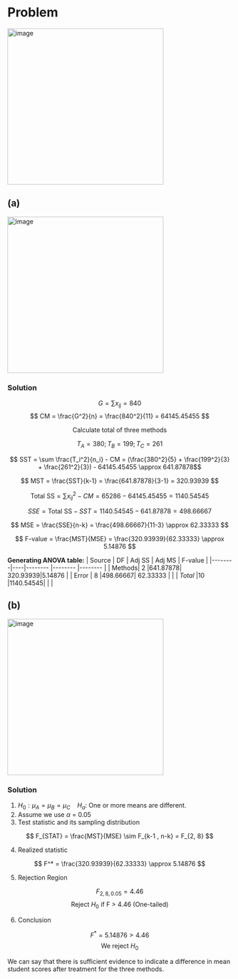 # Problem

<img width="350" alt="image" src="https://github.com/user-attachments/assets/41c8bee2-0bba-4cba-95f1-0da1bc7e8997" />

## (a)

<img width="350" alt="image" src="https://github.com/user-attachments/assets/e9385044-f8be-4abf-9491-361922fc100c" />

### Solution

$$ G = \sum x_{ij} = 840 $$
$$ CM = \frac{G^2}{n} = \frac{840^2}{11} = 64145.45455 $$

$$ \text{Calculate total of three methods}$$

$$ T_A = 380 ; T_B = 199 ; T_C = 261 $$

$$ SST = \sum \frac{T_i^2}{n_i} - CM = (\frac{380^2}{5} + \frac{199^2}{3} + \frac{261^2}{3}) - 64145.45455 \approx 641.87878$$

$$ MST = \frac{SST}{k-1} = \frac{641.87878}{3-1} = 320.93939 $$

$$ \text{Total SS} = \sum x_{ij}^2 - CM = 65286 - 64145.45455 = 1140.54545 $$

$$ SSE = \text{Total SS} - SST = 1140.54545 - 641.87878 = 498.66667 $$

$$ MSE = \frac{SSE}{n-k} = \frac{498.66667}{11-3} \approx 62.33333 $$

$$ F-value = \frac{MST}{MSE} = \frac{320.93939}{62.33333} \approx 5.14876 $$

**Generating ANOVA table:**
| Source | DF | Adj SS  | Adj MS   | F-value |
|--------|----|-------- |--------  |-------- |
| Methods| 2  |641.87878| 320.93939|5.14876  |
| Error  | 8  |498.66667| 62.33333 |         |
| *Total*  |10  |1140.54545|      |           |


## (b)

<img width="350" alt="image" src="https://github.com/user-attachments/assets/88b323c6-2e3e-40ae-af26-97e615e0fa3d" />

### Solution
1. $H_0 : \mu_A = \mu_B = \mu_C$ &nbsp;&nbsp; $H_a$: One or more means are different.
2. Assume we use $\alpha$ = 0.05
3. Test statistic and its sampling distribution

$$ F_{STAT} = \frac{MST}{MSE} \sim F_{k-1 , n-k} = F_{2, 8} $$

4. Realized statistic

$$ F^* = \frac{320.93939}{62.33333} \approx 5.14876 $$

5. Rejection Region

$$ F_{2, 8, 0.05} = 4.46 $$
$$ \text{Reject }H_0 \text{ if F > 4.46 (One-tailed)} $$

6. Conclusion

$$ F^* = 5.14876 > 4.46$$
$$\text{We reject }H_0$$

We can say that there is sufficient evidence to indicate a difference in mean student scores after treatment for the three methods.


